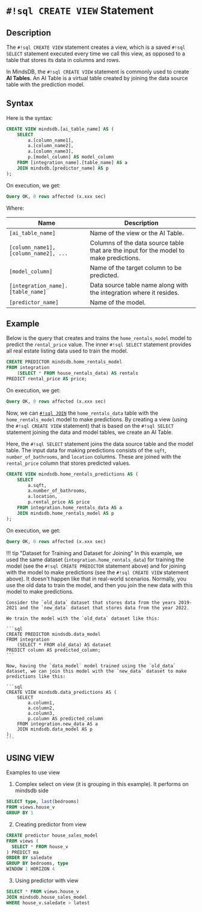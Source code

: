# `#!sql CREATE VIEW` Statement

## Description

The `#!sql CREATE VIEW` statement creates a view, which is a saved `#!sql SELECT` statement executed every time we call this view, as opposed to a table that stores its data in columns and rows.

In MindsDB, the `#!sql CREATE VIEW` statement is commonly used to create **AI Tables**. An AI Table is a virtual table created by joining the data source table with the prediction model.

## Syntax

Here is the syntax:

```sql
CREATE VIEW mindsdb.[ai_table_name] AS (
    SELECT
        a.[column_name1],
        a.[column_name2],
        a.[column_name3],
        p.[model_column] AS model_column
    FROM [integration_name].[table_name] AS a
    JOIN mindsdb.[predictor_name] AS p
);
```

On execution, we get:

```sql
Query OK, 0 rows affected (x.xxx sec)
```

Where:

| Name                                  | Description                                                                              |
| ------------------------------------- | ---------------------------------------------------------------------------------------- |
| `[ai_table_name]`                     | Name of the view or the AI Table.                                                        |
| `[column_name1], [column_name2], ...` | Columns of the data source table that are the input for the model to make predictions.   |
| `[model_column]`                      | Name of the target column to be predicted.                                               |
| `[integration_name].[table_name]`     | Data source table name along with the integration where it resides.                      |
| `[predictor_name]`                    | Name of the model.                                                                       |

## Example

Below is the query that creates and trains the `home_rentals_model` model to predict the `rental_price` value. The inner `#!sql SELECT` statement provides all real estate listing data used to train the model.

```sql
CREATE PREDICTOR mindsdb.home_rentals_model
FROM integration
    (SELECT * FROM house_rentals_data) AS rentals
PREDICT rental_price AS price;
```

On execution, we get:

```sql
Query OK, 0 rows affected (x.xxx sec)
```

Now, we can [`#!sql JOIN`](/sql/api/join/) the `home_rentals_data` table with the `home_rentals_model` model to make predictions. By creating a view (using the `#!sql CREATE VIEW` statement) that is based on the `#!sql SELECT` statement joining the data and model tables, we create an AI Table.

Here, the `#!sql SELECT` statement joins the data source table and the model table. The input data for making predictions consists of the `sqft`, `number_of_bathrooms`, and `location` columns. These are joined with the `rental_price` column that stores predicted values.

```sql
CREATE VIEW mindsdb.home_rentals_predictions AS (
    SELECT
        a.sqft,
        a.number_of_bathrooms,
        a.location,
        p.rental_price AS price
    FROM integration.home_rentals_data AS a
    JOIN mindsdb.home_rentals_model AS p
);
```

On execution, we get:

```sql
Query OK, 0 rows affected (x.xxx sec)
```

!!! tip "Dataset for Training and Dataset for Joining"
    In this example, we used the same dataset (`integration.home_rentals_data`) for training the model (see the `#!sql CREATE PREDICTOR` statement above) and for joining with the model to make predictions (see the `#!sql CREATE VIEW` statement above). It doesn't happen like that in real-world scenarios.
    Normally, you use the old data to train the model, and then you join the new data with this model to make predictions.

    Consider the `old_data` dataset that stores data from the years 2019-2021 and the `new_data` dataset that stores data from the year 2022.

    We train the model with the `old_data` dataset like this:

    ```sql
    CREATE PREDICTOR mindsdb.data_model
    FROM integration
        (SELECT * FROM old_data) AS dataset
    PREDICT column AS predicted_column;
    ```

    Now, having the `data_model` model trained using the `old_data` dataset, we can join this model with the `new_data` dataset to make predictions like this:

    ```sql
    CREATE VIEW mindsdb.data_predictions AS (
        SELECT
            a.column1,
            a.column2,
            a.column3,
            p.column AS predicted_column
        FROM integration.new_data AS a
        JOIN mindsdb.data_model AS p
    );
    ```

## USING VIEW

Examples to use view

1. Complex select on view (it is grouping in this example). It performs on mindsdb side

```sql
SELECT type, last(bedrooms) 
FROM views.house_v
GROUP BY 1
```

2. Creating predictor from view

```sql
CREATE predictor house_sales_model
FROM views (
  SELECT * FROM house_v
) PREDICT ma
ORDER BY saledate
GROUP BY bedrooms, type
WINDOW 1 HORIZON 4
```

3. Using predictor with view

```sql
SELECT * FROM views.house_v
JOIN mindsdb.house_sales_model
WHERE house_v.saledate > latest 
```


